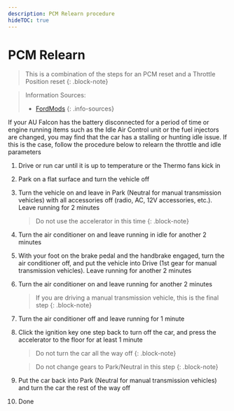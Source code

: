 ```yaml
---
description: PCM Relearn procedure
hideTOC: true
---
```


# PCM Relearn

> This is a combination of the steps for an PCM reset and a Throttle Position reset
{: .block-note}

> Information Sources:
> - [FordMods](../../Credits.md#sources)
{: .info-sources}

If your AU Falcon has the battery disconnected for a period of time or engine running items such as the Idle Air Control unit or the fuel injectors are changed, you may find that the car has a stalling or hunting idle issue. If this is the case, follow the procedure below to relearn the throttle and idle parameters

1. Drive or run car until it is up to temperature or the Thermo fans kick in
1. Park on a flat surface and turn the vehicle off
1. Turn the vehicle on and leave in Park (Neutral for manual transmission vehicles) with all accessories off (radio, AC, 12V accessories, etc.). Leave running for 2 minutes

    > Do not use the accelerator in this time
    {: .block-note}

1. Turn the air conditioner on and leave running in idle for another 2 minutes
1. With your foot on the brake pedal and the handbrake engaged, turn the air conditioner off, and put the vehicle into Drive (1st gear for manual transmission vehicles). Leave running for another 2 minutes
1. Turn the air conditioner on and leave running for another 2 minutes

    > If you are driving a manual transmission vehicle, this is the final step
    {: .block-note}

1. Turn the air conditioner off and leave running for 1 minute
1. Click the ignition key one step back to turn off the car, and press the accelerator to the floor for at least 1 minute

    > Do not turn the car all the way off
    {: .block-note}

    > Do not change gears to Park/Neutral in this step
    {: .block-note}

1. Put the car back into Park (Neutral for manual transmission vehicles) and turn the car the rest of the way off
1. Done
